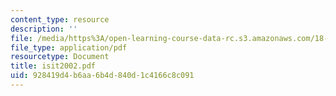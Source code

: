 ```yaml
---
content_type: resource
description: ''
file: /media/https%3A/open-learning-course-data-rc.s3.amazonaws.com/18-996-random-matrix-theory-and-its-applications-spring-2004/928419d4b6aa6b4d840d1c4166c8c091_isit2002.pdf
file_type: application/pdf
resourcetype: Document
title: isit2002.pdf
uid: 928419d4-b6aa-6b4d-840d-1c4166c8c091
---
```

